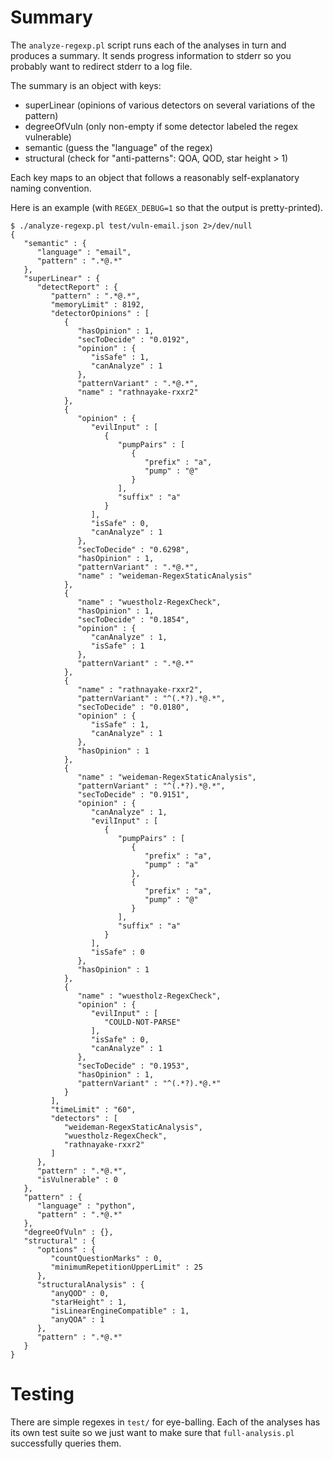 # Summary

The `analyze-regexp.pl` script runs each of the analyses in turn and produces a summary.
It sends progress information to stderr so you probably want to redirect stderr to a log file.

The summary is an object with keys:
- superLinear (opinions of various detectors on several variations of the pattern)
- degreeOfVuln (only non-empty if some detector labeled the regex vulnerable)
- semantic (guess the "language" of the regex)
- structural (check for "anti-patterns": QOA, QOD, star height > 1)

Each key maps to an object that follows a reasonably self-explanatory naming convention.

Here is an example (with `REGEX_DEBUG=1` so that the output is pretty-printed).

```
$ ./analyze-regexp.pl test/vuln-email.json 2>/dev/null
{
   "semantic" : {
      "language" : "email",
      "pattern" : ".*@.*"
   },
   "superLinear" : {
      "detectReport" : {
         "pattern" : ".*@.*",
         "memoryLimit" : 8192,
         "detectorOpinions" : [
            {
               "hasOpinion" : 1,
               "secToDecide" : "0.0192",
               "opinion" : {
                  "isSafe" : 1,
                  "canAnalyze" : 1
               },
               "patternVariant" : ".*@.*",
               "name" : "rathnayake-rxxr2"
            },
            {
               "opinion" : {
                  "evilInput" : [
                     {
                        "pumpPairs" : [
                           {
                              "prefix" : "a",
                              "pump" : "@"
                           }
                        ],
                        "suffix" : "a"
                     }
                  ],
                  "isSafe" : 0,
                  "canAnalyze" : 1
               },
               "secToDecide" : "0.6298",
               "hasOpinion" : 1,
               "patternVariant" : ".*@.*",
               "name" : "weideman-RegexStaticAnalysis"
            },
            {
               "name" : "wuestholz-RegexCheck",
               "hasOpinion" : 1,
               "secToDecide" : "0.1854",
               "opinion" : {
                  "canAnalyze" : 1,
                  "isSafe" : 1
               },
               "patternVariant" : ".*@.*"
            },
            {
               "name" : "rathnayake-rxxr2",
               "patternVariant" : "^(.*?).*@.*",
               "secToDecide" : "0.0180",
               "opinion" : {
                  "isSafe" : 1,
                  "canAnalyze" : 1
               },
               "hasOpinion" : 1
            },
            {
               "name" : "weideman-RegexStaticAnalysis",
               "patternVariant" : "^(.*?).*@.*",
               "secToDecide" : "0.9151",
               "opinion" : {
                  "canAnalyze" : 1,
                  "evilInput" : [
                     {
                        "pumpPairs" : [
                           {
                              "prefix" : "a",
                              "pump" : "a"
                           },
                           {
                              "prefix" : "a",
                              "pump" : "@"
                           }
                        ],
                        "suffix" : "a"
                     }
                  ],
                  "isSafe" : 0
               },
               "hasOpinion" : 1
            },
            {
               "name" : "wuestholz-RegexCheck",
               "opinion" : {
                  "evilInput" : [
                     "COULD-NOT-PARSE"
                  ],
                  "isSafe" : 0,
                  "canAnalyze" : 1
               },
               "secToDecide" : "0.1953",
               "hasOpinion" : 1,
               "patternVariant" : "^(.*?).*@.*"
            }
         ],
         "timeLimit" : "60",
         "detectors" : [
            "weideman-RegexStaticAnalysis",
            "wuestholz-RegexCheck",
            "rathnayake-rxxr2"
         ]
      },
      "pattern" : ".*@.*",
      "isVulnerable" : 0
   },
   "pattern" : {
      "language" : "python",
      "pattern" : ".*@.*"
   },
   "degreeOfVuln" : {},
   "structural" : {
      "options" : {
         "countQuestionMarks" : 0,
         "minimumRepetitionUpperLimit" : 25
      },
      "structuralAnalysis" : {
         "anyQOD" : 0,
         "starHeight" : 1,
         "isLinearEngineCompatible" : 1,
         "anyQOA" : 1
      },
      "pattern" : ".*@.*"
   }
}
```

# Testing

There are simple regexes in `test/` for eye-balling.
Each of the analyses has its own test suite so we just want to make sure that `full-analysis.pl` successfully queries them.
